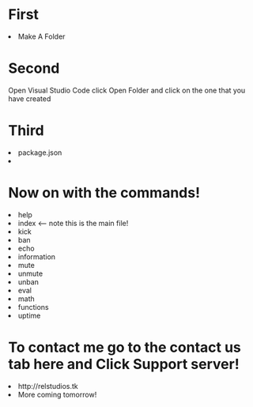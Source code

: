 # First
<li>Make A Folder</li>

# Second
Open Visual Studio Code click Open Folder and click on the one that you have created

# Third
<li>package.json<li>

# Now on with the commands!
<li>help</li>
<li>index <-- note this is the main file!</li>
<li>kick</li>
<li>ban</li>
<li>echo</li>
<li>information</li>
<li>mute</li>
<li>unmute</li>
<li>unban</li>
<li>eval</li>
<li>math</li>
<li>functions</li>
<li>uptime</li>

# To contact me go to the contact us tab here and Click Support server! 
<li>http://relstudios.tk<li>
More coming tomorrow!
